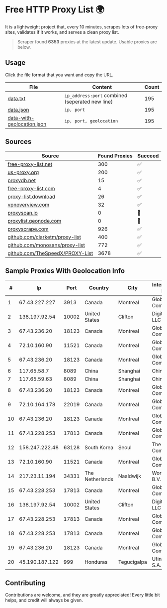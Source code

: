 
# Free HTTP Proxy List 🌍

It is a lightweight project that, every 10 minutes, scrapes lots of free-proxy sites, validates if it works, and serves a clean proxy list.


> Scraper found **6353** proxies at the latest update. Usable proxies are below.

## Usage

Click the file format that you want and copy the URL.


|File|Content|Count|
|----|-------|-----|
|[data.txt](https://raw.githubusercontent.com/themiralay/Proxy-List-World/master/data.txt)|`ip_address:port` combined (seperated new line)|195|
|[data.json](https://raw.githubusercontent.com/themiralay/Proxy-List-World/master/data.json)|`ip, port`|195|
|[data-with-geolocation.json](https://raw.githubusercontent.com/themiralay/Proxy-List-World/master/data-with-geolocation.json)|`ip, port, geolocation`|195|

## Sources

|Source|Found Proxies|Succeed|
|------|-------------|-------|
|[free-proxy-list.net](https://free-proxy-list.net)|300|✅|
|[us-proxy.org](https://www.us-proxy.org)|200|✅|
|[proxydb.net](http://proxydb.net)|15|✅|
|[free-proxy-list.com](https://free-proxy-list.com/?page=&port=&type%5B%5D=http&type%5B%5D=https&up_time=0&search=Search)|4|✅|
|[proxy-list.download](https://www.proxy-list.download/HTTP)|26|✅|
|[vpnoverview.com](https://vpnoverview.com/privacy/anonymous-browsing/free-proxy-servers)|32|✅|
|[proxyscan.io](https://www.proxyscan.io)|0|🚫|
|[proxylist.geonode.com](https://proxylist.geonode.com/api/proxy-list?limit=300&page=1&sort_by=lastChecked&sort_type=desc&protocols=http,https)|0|🚫|
|[proxyscrape.com](https://api.proxyscrape.com/v2/?request=displayproxies&protocol=http&timeout=10000&country=all&ssl=all&anonymity=all)|926|✅|
|[github.com/clarketm/proxy-list](https://raw.githubusercontent.com/clarketm/proxy-list/master/proxy-list-raw.txt)|400|✅|
|[github.com/monosans/proxy-list](https://raw.githubusercontent.com/monosans/proxy-list/main/proxies/http.txt)|772|✅|
|[github.com/TheSpeedX/PROXY-List](https://raw.githubusercontent.com/TheSpeedX/PROXY-List/master/http.txt)|3678|✅|


## Sample Proxies With Geolocation Info

|#|Ip|Port|Country|City|Internet Service Provider|
|-|--|----|-------|----|-------------------------|
|1|67.43.227.227|3913|Canada|Montreal|GloboTech Communications|
|2|138.197.92.54|10002|United States|Clifton|DigitalOcean, LLC|
|3|67.43.236.20|18123|Canada|Montreal|GloboTech Communications|
|4|72.10.160.90|11521|Canada|Montreal|GloboTech Communications|
|5|67.43.236.20|18123|Canada|Montreal|GloboTech Communications|
|6|117.65.58.7|8089|China|Shanghai|Chinanet|
|7|117.65.59.63|8089|China|Shanghai|Chinanet|
|8|67.43.236.20|18123|Canada|Montreal|GloboTech Communications|
|9|72.10.164.178|22019|Canada|Montreal|GloboTech Communications|
|10|67.43.236.20|18123|Canada|Montreal|GloboTech Communications|
|11|67.43.228.253|17813|Canada|Montreal|GloboTech Communications|
|12|158.247.222.48|63128|South Korea|Seoul|The Constant Company, LLC|
|13|72.10.160.90|11521|Canada|Montreal|GloboTech Communications|
|14|217.23.11.194|34331|The Netherlands|Naaldwijk|WorldStream B.V.|
|15|67.43.228.253|17813|Canada|Montreal|GloboTech Communications|
|16|138.197.92.54|10002|United States|Clifton|DigitalOcean, LLC|
|17|67.43.228.253|17813|Canada|Montreal|GloboTech Communications|
|18|67.43.228.253|17813|Canada|Montreal|GloboTech Communications|
|19|67.43.236.20|18123|Canada|Montreal|GloboTech Communications|
|20|45.190.187.122|999|Honduras|Tegucigalpa|Ufinet Panama S.A.|



## Contributing

Contributions are welcome, and they are greatly appreciated! Every
little bit helps, and credit will always be given.

